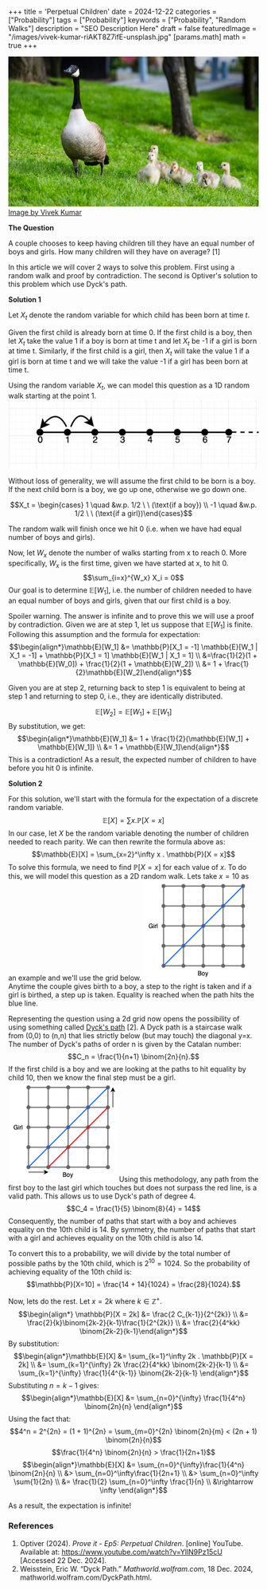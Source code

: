 +++
title = 'Perpetual Children'
date = 2024-12-22
categories = ["Probability"]
tags = ["Probability"]
keywords = ["Probability", "Random Walks"]
description = "SEO Description Here"
draft = false
featuredImage = "/images/vivek-kumar-riAKT8Z7ifE-unsplash.jpg"
[params.math]
  math = true
+++


![Image](/images/vivek-kumar-riAKT8Z7ifE-unsplash.jpg)
[Image by Vivek Kumar](https://unsplash.com/@vikceo)

**The Question**

A couple chooses to keep having children till they have an equal number of boys and girls. How many children will they have on average? [1]

In this article we will cover 2 ways to solve this problem. First using a random walk and proof by contradiction. The second is Optiver's solution to this problem which use Dyck's path.

**Solution 1**

Let $X_t$ denote the random variable for which child has been born at time $t$.

Given the first child is already born at time 0. If the first child is a boy, then let $X_t$ take the value 1 if a boy is born at time t and let $X_t$ be -1 if a girl is born at time t. Similarly, if the first child is a girl, then  $X_t$ will take the value 1 if a girl is born at time t and we will take the value -1 if a girl has been born at time t.

Using the random variable $X_t$, we can model this question as a 1D random walk starting at the point 1. 
![Image](/images/random_walk_1d.png)

Without loss of generality, we will assume the first child to be born is a boy. If the next child born is a boy, we go up one, otherwise we go down one. 

$$X_t = \begin{cases} 1 \quad  &w.p. 1/2 \ \ (\text{if a boy}) \\ -1 \quad &w.p. 1/2 \ \ (\text{if a girl})\end{cases}$$

The random walk will finish once we hit 0 (i.e. when we have had equal number of boys and girls).

Now, let $W_x$ denote the number of walks starting from x to reach 0. More specifically, $W_x$ is the first time, given we have started at x, to hit 0.
$$\sum_{i=x}^{W_x} X_i = 0$$
Our goal is to determine $\mathbb{E}[W_1]$, i.e. the number of children needed to have an equal number of boys and girls, given that our first child is a boy.

Spoiler warning. The answer is infinite and to prove this we will use a proof by contradiction. Given we are at step 1, let us suppose that $\mathbb{E}[W_1]$ is finite. Following this assumption and the formula for expectation:
$$\begin{align*}\mathbb{E}[W_1] &= \mathbb{P}[X_1 = -1] \mathbb{E}[W_1 | X_1 = -1] + \mathbb{P}[X_1 = 1] \mathbb{E}[W_1 | X_1 = 1] \\ &=\frac{1}{2}(1 + \mathbb{E}[W_0]) + \frac{1}{2}(1 + \mathbb{E}[W_2]) \\ &= 1 + \frac{1}{2}\mathbb{E}[W_2]\end{align*}$$

Given you are at step 2, returning back to step 1 is equivalent to being at step 1 and returning to step 0, i.e., they are identically distributed.

$$\mathbb{E}[W_2] = \mathbb{E}[W_1] + \mathbb{E}[W_1]$$
By substitution, we get:
$$\begin{align*}\mathbb{E}[W_1] &= 1 + \frac{1}{2}(\mathbb{E}[W_1] + \mathbb{E}[W_1]) \\ &= 1 + \mathbb{E}[W_1]\end{align*}$$
This is a contradiction! As a result, the expected number of children to have before you hit 0 is infinite.

**Solution 2**

For this solution, we'll start with the formula for the expectation of a discrete random variable.
$$\mathbb{E}[X] = \sum x . \mathbb{P}[X = x]$$
In our case, let $X$ be the random variable denoting the number of children needed to reach parity. We can then rewrite the formula above as:
$$\mathbb{E}[X] = \sum_{x=2}^\infty x . \mathbb{P}[X = x]$$
To solve this formula, we need to find $\mathbb{P}[X = x]$ for each value of $x$. To do this, we will model this question as a 2D random walk. Lets take $x=10$ as an example and we'll use the grid below.
![Image](/images/2d_boy_girl_grid.drawio.png)
Anytime the couple gives birth to a boy, a step to the right is taken and if a girl is birthed, a step up is taken. Equality is reached when the path hits the blue line. 

Representing the question using a 2d grid now opens the possibility of using something called [Dyck's path](https://mathworld.wolfram.com/DyckPath.html) [2]. A Dyck path is a staircase walk from (0,0) to (n,n) that lies strictly below (but may touch) the diagonal y=x. The number of Dyck's paths of order n is given by the Catalan number:
$$C_n = \frac{1}{n+1} \binom{2n}{n}.$$
If the first child is a boy and we are looking at the paths to hit equality by child 10, then we know the final step must be a girl. 
![Image](/images/2d_boy_girl_grid_dycks.drawio.png)
Using this methodology, any path from the first boy to the last girl which touches but does not surpass the red line, is a valid path. This allows us to use Dyck's path of degree 4.
$$C_4 = \frac{1}{5} \binom{8}{4} = 14$$
Consequently, the number of paths that start with a boy and achieves equality on the 10th child is 14. By symmetry, the number of paths that start with a girl and achieves equality on the 10th child is also 14.

To convert this to a probability, we will divide by the total number of possible paths by the 10th child, which is $2^{10} = 1024$. So the probability of achieving equality of the 10th child is:
$$\mathbb{P}[X=10] = \frac{14 + 14}{1024} = \frac{28}{1024}.$$

Now, lets do the rest. Let $x=2k$ where $k\in \mathbb{Z}^+$.
$$\begin{align*} \mathbb{P}[X = 2k] &= \frac{2 C_{k-1}}{2^{2k}} \\ &= \frac{2}{k}\binom{2k-2}{k-1}\frac{1}{2^{2k}} \\ &= \frac{2}{4^kk} \binom{2k-2}{k-1}\end{align*}$$
By substitution:
$$\begin{align*}\mathbb{E}[X] &= \sum_{k=1}^\infty 2k . \mathbb{P}[X = 2k] \\ &= \sum_{k=1}^{\infty} 2k \frac{2}{4^kk} \binom{2k-2}{k-1} \\ &= \sum_{k=1}^{\infty} \frac{1}{4^{k-1}} \binom{2k-2}{k-1} \end{align*}$$
Substituting $n = k-1$ gives:
$$\begin{align*}\mathbb{E}[X] &= \sum_{n=0}^{\infty} \frac{1}{4^n} \binom{2n}{n} \end{align*}$$
Using the fact that:
$$4^n = 2^{2n} = (1 + 1)^{2n} = \sum_{m=0}^{2n} \binom{2n}{m} < (2n + 1) \binom{2n}{n}$$
 $$\frac{1}{4^n} \binom{2n}{n} > \frac{1}{2n+1}$$
$$\begin{align*}\mathbb{E}[X] &= \sum_{n=0}^{\infty}\frac{1}{4^n} \binom{2n}{n} \\ &> \sum_{n=0}^\infty\frac{1}{2n+1} \\ &> \sum_{n=0}^\infty \sum{1}{2n} \\ &= \frac{1}{2} \sum_{n=0}^\infty \frac{1}{n} \\ &\rightarrow \infty \end{align*}$$

As a result, the expectation is infinite!

### References
1. Optiver (2024). _Prove it - Ep5: Perpetual Children_. [online] YouTube. Available at: https://www.youtube.com/watch?v=YllN9Pz15cU [Accessed 22 Dec. 2024].
2. Weisstein, Eric W. “Dyck Path.” _Mathworld.wolfram.com_, 18 Dec. 2024, mathworld.wolfram.com/DyckPath.html.